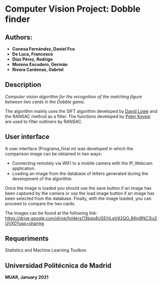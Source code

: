 # Computer Vision Project: Dobble finder

## Authors:
* **Conesa Fernández, Daniel Fco**
* **De Luca, Francesco**
* **Díaz Pérez, Rodrigo**
* **Moreno Escudero, Germán**
* **Rivera Cardenas, Gabriel**

## Description

_Computer vision algorithm for the recognition of the matching figure between two cards in the Dobble game._

The algorithm mainly uses the SIFT algorithm developed by [David Lowe](https://www.cs.ubc.ca/~lowe/keypoints/) and the RANSAC method as a filter. The functions developed by [Peter Kovesi](https://www.peterkovesi.com/matlabfns/) are used to filter outliners by RANSAC.

## User interface

A user interface (Programa_final.m) was developed in which the comparison image can be obtained in two ways:
* Connecting remotely via WIFI to a mobile camera with the IP_Webcam application.
* Loading an image from the database of letters generated during the development of the algorithm.

Once the image is loaded you should use the save button if an image has been captured by the camera or use the load image button if an image has been selected from the database.
Finally, with the image loaded, you can proceed to compare the two cards.

The images can be found at the following link: https://drive.google.com/drive/folders/13kqq4UGEHLgV42QO_86jxBNC3ix2UVX0?usp=sharing

## Requeriments

Statistics and Machine Learning Toolbox 

## Universidad Politécnica de Madrid
**MUAR, January 2021**
